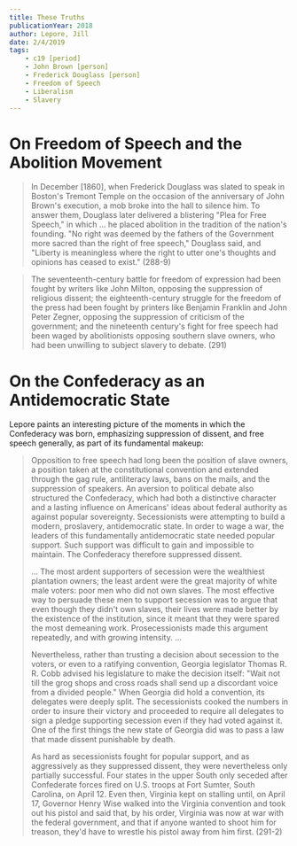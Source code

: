 ```yaml
---
title: These Truths
publicationYear: 2018
author: Lepore, Jill
date: 2/4/2019
tags:
    - c19 [period]
    - John Brown [person]
    - Frederick Douglass [person]
    - Freedom of Speech
    - Liberalism
    - Slavery
---
```


# On Freedom of Speech and the Abolition Movement

> In December [1860], when Frederick Douglass was slated to speak in Boston's Tremont Temple on the occasion of the anniversary of John Brown's execution, a mob broke into the hall to silence him. To answer them, Douglass later delivered a blistering "Plea for Free Speech," in which ... he placed abolition in the tradition of the nation's founding. "No right was deemed by the fathers of the Government more sacred than the right of free speech," Douglass said, and "Liberty is meaningless where the right to utter one's thoughts and opinions has ceased to exist." (288-9)

> The seventeenth-century battle for freedom of expression had been fought by writers like John Milton, opposing the suppression of religious dissent; the eighteenth-century struggle for the freedom of the press had been fought by printers like Benjamin Franklin and John Peter Zegner, opposing the suppression of criticism of the government; and the nineteenth century's fight for free speech had been waged by abolitionists opposing southern slave owners, who had been unwilling to subject slavery to debate. (291)

# On the Confederacy as an Antidemocratic State

Lepore paints an interesting picture of the moments in which the Confederacy was born, emphasizing suppression of dissent, and free speech generally, as part of its fundamental makeup:

> Opposition to free speech had long been the position of slave owners, a position taken at the constitutional convention and extended through the gag rule, antiliteracy laws, bans on the mails, and the suppression of speakers. An aversion to political debate also structured the Confederacy, which had both a distinctive character and a lasting influence on Americans' ideas about federal authority as against popular sovereignty. Secessionists were attempting to build a modern, proslavery, antidemocratic state. In order to wage a war, the leaders of this fundamentally antidemocratic state needed popular support. Such support was difficult to gain and impossible to maintain. The Confederacy therefore suppressed dissent.
>
> ... The most ardent supporters of secession were the wealthiest plantation owners; the least ardent were the great majority of white male voters: poor men who did not own slaves. The most effective way to persuade these men to support secession was to argue that even though they didn't own slaves, their lives were made better by the existence of the institution, since it meant that they were spared the most demeaning work. Prosecessionists made this argument repeatedly, and with growing intensity. ...
>
> Nevertheless, rather than trusting a decision about secession to the voters, or even to a ratifying convention, Georgia legislator Thomas R. R. Cobb advised his legislature to make the decision itself: "Wait not till the grog shops and cross roads shall send up a discordant voice from a divided people." When Georgia did hold a convention, its delegates were deeply split. The secessionists cooked the numbers in order to insure their victory and proceeded to require all delegates to sign a pledge supporting secession even if they had voted against it. One of the first things the new state of Georgia did was to pass a law that made dissent punishable by death.
>
> As hard as secessionists fought for popular support, and as aggressively as they suppressed dissent, they were nevertheless only partially successful. Four states in the upper South only seceded after Confederate forces fired on U.S. troops at Fort Sumter, South Carolina, on April 12. Even then, Virginia kept on stalling until, on April 17, Governor Henry Wise walked into the Virginia convention and took out his pistol and said that, by his order, Virginia was now at war with the federal government, and that if anyone wanted to shoot him for treason, they'd have to wrestle his pistol away from him first. (291-2)
